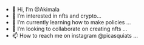 - 👋 Hi, I’m @Akimala
- 👀 I’m interested in nfts and crypto... 
- 🌱 I’m currently learning how to make policies ...
- 💞️ I’m looking to collaborate on creating nfts ...
- 📫 How to reach me on instagram @picasquiats ...

<!---
Akimala/Akimala is a ✨ special ✨ repository because its `README.md` (this file) appears on your GitHub profile.
You can click the Preview link to take a look at your changes.
--->
